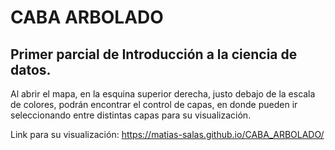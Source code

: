 # CABA ARBOLADO
## Primer parcial de Introducción a la ciencia de datos.

Al abrir el mapa, en la esquina superior derecha, justo debajo de la escala de colores, podrán encontrar el control de capas, en donde pueden ir seleccionando entre distintas capas para su visualización.

Link para su visualización: https://matias-salas.github.io/CABA_ARBOLADO/

